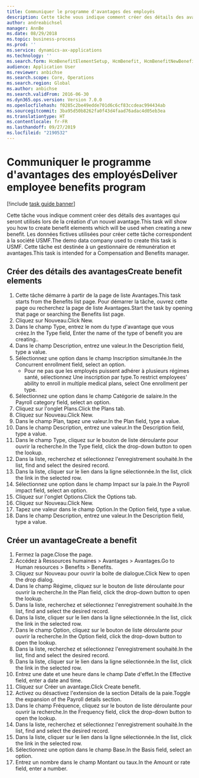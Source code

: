 ```yaml
---
title: Communiquer le programme d'avantages des employés
description: Cette tâche vous indique comment créer des détails des avantages qui seront utilisés lors de la création d'un nouvel avantage.
author: andreabichsel
manager: AnnBe
ms.date: 08/29/2018
ms.topic: business-process
ms.prod: ''
ms.service: dynamics-ax-applications
ms.technology: ''
ms.search.form: HcmBenefitElementSetup, HcmBenefit, HcmBenefitNewBenefit, HcmBenefitPlanLookup
audience: Application User
ms.reviewer: anbichse
ms.search.scope: Core, Operations
ms.search.region: Global
ms.author: anbichse
ms.search.validFrom: 2016-06-30
ms.dyn365.ops.version: Version 7.0.0
ms.openlocfilehash: f0285c2be49edde701d6c6cf83ccdeac994434ab
ms.sourcegitcommit: 3ba95d50b8262fa0f43d4faad76adac4d05eb3ea
ms.translationtype: HT
ms.contentlocale: fr-FR
ms.lasthandoff: 09/27/2019
ms.locfileid: "2190532"
---
```

# <a name="deliver-employee-benefits-program"></a><span data-ttu-id="1d2e5-103">Communiquer le programme d'avantages des employés</span><span class="sxs-lookup"><span data-stu-id="1d2e5-103">Deliver employee benefits program</span></span>

[!include [task guide banner](../../includes/task-guide-banner.md)]

<span data-ttu-id="1d2e5-104">Cette tâche vous indique comment créer des détails des avantages qui seront utilisés lors de la création d'un nouvel avantage.</span><span class="sxs-lookup"><span data-stu-id="1d2e5-104">This task will show you how to create benefit elements which will be used when creating a new benefit.</span></span> <span data-ttu-id="1d2e5-105">Les données fictives utilisées pour créer cette tâche correspondent à la société USMF.</span><span class="sxs-lookup"><span data-stu-id="1d2e5-105">The demo data company used to create this task is USMF.</span></span> <span data-ttu-id="1d2e5-106">Cette tâche est destinée à un gestionnaire de rémunération et avantages.</span><span class="sxs-lookup"><span data-stu-id="1d2e5-106">This task is intended for a Compensation and Benefits manager.</span></span>


## <a name="create-benefit-elements"></a><span data-ttu-id="1d2e5-107">Créer des détails des avantages</span><span class="sxs-lookup"><span data-stu-id="1d2e5-107">Create benefit elements</span></span>
1. <span data-ttu-id="1d2e5-108">Cette tâche démarre à partir de la page de liste Avantages.</span><span class="sxs-lookup"><span data-stu-id="1d2e5-108">This task starts from the Benefits list page.</span></span> <span data-ttu-id="1d2e5-109">Pour démarrer la tâche, ouvrez cette page ou recherchez la page de liste Avantages.</span><span class="sxs-lookup"><span data-stu-id="1d2e5-109">Start the task by opening that page or searching the Benefits list page.</span></span>
2. <span data-ttu-id="1d2e5-110">Cliquez sur Nouveau.</span><span class="sxs-lookup"><span data-stu-id="1d2e5-110">Click New.</span></span>
3. <span data-ttu-id="1d2e5-111">Dans le champ Type, entrez le nom du type d'avantage que vous créez.</span><span class="sxs-lookup"><span data-stu-id="1d2e5-111">In the Type field, Enter the name of the type of benefit you are creating..</span></span>
4. <span data-ttu-id="1d2e5-112">Dans le champ Description, entrez une valeur.</span><span class="sxs-lookup"><span data-stu-id="1d2e5-112">In the Description field, type a value.</span></span>
5. <span data-ttu-id="1d2e5-113">Sélectionnez une option dans le champ Inscription simultanée.</span><span class="sxs-lookup"><span data-stu-id="1d2e5-113">In the Concurrent enrollment field, select an option.</span></span>
    * <span data-ttu-id="1d2e5-114">Pour ne pas que les employés puissent adhérer à plusieurs régimes santé, sélectionnez Une inscription par type.</span><span class="sxs-lookup"><span data-stu-id="1d2e5-114">To restrict employees' ability to enroll in multiple medical plans, select One enrollment per type.</span></span>  
6. <span data-ttu-id="1d2e5-115">Sélectionnez une option dans le champ Catégorie de salaire.</span><span class="sxs-lookup"><span data-stu-id="1d2e5-115">In the Payroll category field, select an option.</span></span>
7. <span data-ttu-id="1d2e5-116">Cliquez sur l'onglet Plans.</span><span class="sxs-lookup"><span data-stu-id="1d2e5-116">Click the Plans tab.</span></span>
8. <span data-ttu-id="1d2e5-117">Cliquez sur Nouveau.</span><span class="sxs-lookup"><span data-stu-id="1d2e5-117">Click New.</span></span>
9. <span data-ttu-id="1d2e5-118">Dans le champ Plan, tapez une valeur.</span><span class="sxs-lookup"><span data-stu-id="1d2e5-118">In the Plan field, type a value.</span></span>
10. <span data-ttu-id="1d2e5-119">Dans le champ Description, entrez une valeur.</span><span class="sxs-lookup"><span data-stu-id="1d2e5-119">In the Description field, type a value.</span></span>
11. <span data-ttu-id="1d2e5-120">Dans le champ Type, cliquez sur le bouton de liste déroulante pour ouvrir la recherche.</span><span class="sxs-lookup"><span data-stu-id="1d2e5-120">In the Type field, click the drop-down button to open the lookup.</span></span>
12. <span data-ttu-id="1d2e5-121">Dans la liste, recherchez et sélectionnez l'enregistrement souhaité.</span><span class="sxs-lookup"><span data-stu-id="1d2e5-121">In the list, find and select the desired record.</span></span>
13. <span data-ttu-id="1d2e5-122">Dans la liste, cliquer sur le lien dans la ligne sélectionnée.</span><span class="sxs-lookup"><span data-stu-id="1d2e5-122">In the list, click the link in the selected row.</span></span>
14. <span data-ttu-id="1d2e5-123">Sélectionnez une option dans le champ Impact sur la paie.</span><span class="sxs-lookup"><span data-stu-id="1d2e5-123">In the Payroll impact field, select an option.</span></span>
15. <span data-ttu-id="1d2e5-124">Cliquez sur l'onglet Options.</span><span class="sxs-lookup"><span data-stu-id="1d2e5-124">Click the Options tab.</span></span>
16. <span data-ttu-id="1d2e5-125">Cliquez sur Nouveau.</span><span class="sxs-lookup"><span data-stu-id="1d2e5-125">Click New.</span></span>
17. <span data-ttu-id="1d2e5-126">Tapez une valeur dans le champ Option.</span><span class="sxs-lookup"><span data-stu-id="1d2e5-126">In the Option field, type a value.</span></span>
18. <span data-ttu-id="1d2e5-127">Dans le champ Description, entrez une valeur.</span><span class="sxs-lookup"><span data-stu-id="1d2e5-127">In the Description field, type a value.</span></span>

## <a name="create-a-benefit"></a><span data-ttu-id="1d2e5-128">Créer un avantage</span><span class="sxs-lookup"><span data-stu-id="1d2e5-128">Create a benefit</span></span>
1. <span data-ttu-id="1d2e5-129">Fermez la page.</span><span class="sxs-lookup"><span data-stu-id="1d2e5-129">Close the page.</span></span>
2. <span data-ttu-id="1d2e5-130">Accédez à Ressources humaines > Avantages > Avantages.</span><span class="sxs-lookup"><span data-stu-id="1d2e5-130">Go to Human resources > Benefits > Benefits.</span></span>
3. <span data-ttu-id="1d2e5-131">Cliquez sur Nouveau pour ouvrir la boîte de dialogue.</span><span class="sxs-lookup"><span data-stu-id="1d2e5-131">Click New to open the drop dialog.</span></span>
4. <span data-ttu-id="1d2e5-132">Dans le champ Régime, cliquez sur le bouton de liste déroulante pour ouvrir la recherche.</span><span class="sxs-lookup"><span data-stu-id="1d2e5-132">In the Plan field, click the drop-down button to open the lookup.</span></span>
5. <span data-ttu-id="1d2e5-133">Dans la liste, recherchez et sélectionnez l'enregistrement souhaité.</span><span class="sxs-lookup"><span data-stu-id="1d2e5-133">In the list, find and select the desired record.</span></span>
6. <span data-ttu-id="1d2e5-134">Dans la liste, cliquer sur le lien dans la ligne sélectionnée.</span><span class="sxs-lookup"><span data-stu-id="1d2e5-134">In the list, click the link in the selected row.</span></span>
7. <span data-ttu-id="1d2e5-135">Dans le champ Option, cliquez sur le bouton de liste déroulante pour ouvrir la recherche.</span><span class="sxs-lookup"><span data-stu-id="1d2e5-135">In the Option field, click the drop-down button to open the lookup.</span></span>
8. <span data-ttu-id="1d2e5-136">Dans la liste, recherchez et sélectionnez l'enregistrement souhaité.</span><span class="sxs-lookup"><span data-stu-id="1d2e5-136">In the list, find and select the desired record.</span></span>
9. <span data-ttu-id="1d2e5-137">Dans la liste, cliquer sur le lien dans la ligne sélectionnée.</span><span class="sxs-lookup"><span data-stu-id="1d2e5-137">In the list, click the link in the selected row.</span></span>
10. <span data-ttu-id="1d2e5-138">Entrez une date et une heure dans le champ Date d'effet.</span><span class="sxs-lookup"><span data-stu-id="1d2e5-138">In the Effective field, enter a date and time.</span></span>
11. <span data-ttu-id="1d2e5-139">Cliquez sur Créer un avantage.</span><span class="sxs-lookup"><span data-stu-id="1d2e5-139">Click Create benefit.</span></span>
12. <span data-ttu-id="1d2e5-140">Activez ou désactivez l'extension de la section Détails de la paie.</span><span class="sxs-lookup"><span data-stu-id="1d2e5-140">Toggle the expansion of the Payroll details section.</span></span>
13. <span data-ttu-id="1d2e5-141">Dans le champ Fréquence, cliquez sur le bouton de liste déroulante pour ouvrir la recherche.</span><span class="sxs-lookup"><span data-stu-id="1d2e5-141">In the Frequency field, click the drop-down button to open the lookup.</span></span>
14. <span data-ttu-id="1d2e5-142">Dans la liste, recherchez et sélectionnez l'enregistrement souhaité.</span><span class="sxs-lookup"><span data-stu-id="1d2e5-142">In the list, find and select the desired record.</span></span>
15. <span data-ttu-id="1d2e5-143">Dans la liste, cliquer sur le lien dans la ligne sélectionnée.</span><span class="sxs-lookup"><span data-stu-id="1d2e5-143">In the list, click the link in the selected row.</span></span>
16. <span data-ttu-id="1d2e5-144">Sélectionnez une option dans le champ Base.</span><span class="sxs-lookup"><span data-stu-id="1d2e5-144">In the Basis field, select an option.</span></span>
17. <span data-ttu-id="1d2e5-145">Entrez un nombre dans le champ Montant ou taux.</span><span class="sxs-lookup"><span data-stu-id="1d2e5-145">In the Amount or rate field, enter a number.</span></span>

